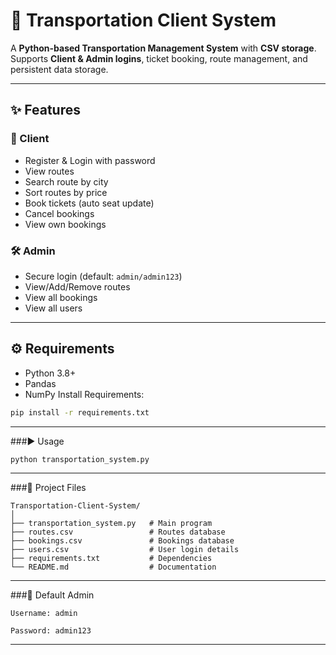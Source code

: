 # 🚌 Transportation Client System

A **Python-based Transportation Management System** with **CSV storage**.  
Supports **Client & Admin logins**, ticket booking, route management, and persistent data storage.

---

## ✨ Features

### 👤 Client
- Register & Login with password
- View routes
- Search route by city
- Sort routes by price
- Book tickets (auto seat update)
- Cancel bookings
- View own bookings

### 🛠️ Admin
- Secure login (default: `admin/admin123`)
- View/Add/Remove routes
- View all bookings
- View all users

---

## ⚙️ Requirements
- Python 3.8+
- Pandas
- NumPy
Install Requirements:
```bash
pip install -r requirements.txt
```
---
###▶️ Usage
```python
python transportation_system.py
```
---
###📂 Project Files
```
Transportation-Client-System/
│
├── transportation_system.py   # Main program
├── routes.csv                 # Routes database
├── bookings.csv               # Bookings database
├── users.csv                  # User login details
├── requirements.txt           # Dependencies
└── README.md                  # Documentation
```
---
###🔐 Default Admin
```
Username: admin
```
```
Password: admin123
```
---


